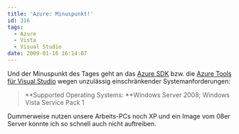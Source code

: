 ```yaml
---
title: 'Azure: Minuspunkt!'
id: 316
tags:
  - Azure
  - Vista
  - Visual Studio
date: 2009-01-16 16:14:07
---
```


Und der Minuspunkt des Tages geht an das [Azure SDK](http://www.microsoft.com/downloads/details.aspx?FamilyID=80e3eabf-0507-4560-aeb6-d31e9a70a0a6&amp;displaylang=en) bzw. die [Azure Tools für Visual Studio](http://www.microsoft.com/downloads/details.aspx?familyid=8E90B639-1EF0-4E21-BB73-FC22662911BC&amp;displaylang=en) wegen unzulässig einschränkender Systemanforderungen:
  > **Supported Operating Systems: **Windows Server 2008; Windows Vista Service Pack 1  

Dummerweise nutzen unsere Arbeits-PCs noch XP und ein Image vom 08er Server konnte ich so schnell auch nicht auftreiben.
